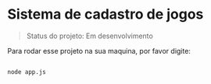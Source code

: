 <h1>Sistema de cadastro de jogos</h1>

> Status do projeto: Em desenvolvimento

Para rodar esse projeto na sua maquina, por favor digite:

```

node app.js
```

